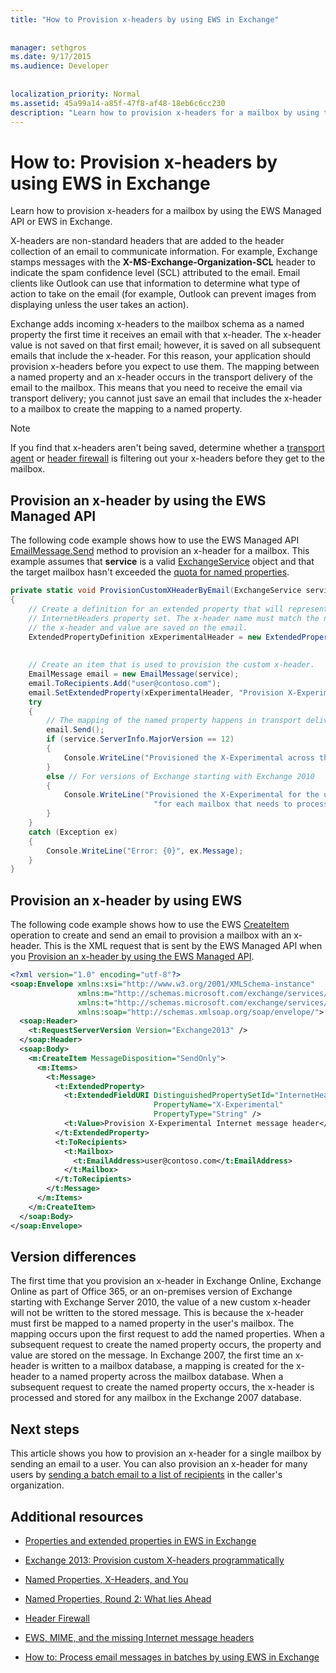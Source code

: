 ```yaml
---
title: "How to Provision x-headers by using EWS in Exchange"
 
 
manager: sethgros
ms.date: 9/17/2015
ms.audience: Developer
 
 
localization_priority: Normal
ms.assetid: 45a99a14-a85f-47f8-af48-18eb6c6cc230
description: "Learn how to provision x-headers for a mailbox by using the EWS Managed API or EWS in Exchange."
---
```


# How to: Provision x-headers by using EWS in Exchange

Learn how to provision x-headers for a mailbox by using the EWS Managed API or EWS in Exchange.
  
X-headers are non-standard headers that are added to the header collection of an email to communicate information. For example, Exchange stamps messages with the **X-MS-Exchange-Organization-SCL** header to indicate the spam confidence level (SCL) attributed to the email. Email clients like Outlook can use that information to determine what type of action to take on the email (for example, Outlook can prevent images from displaying unless the user takes an action). 
  
Exchange adds incoming x-headers to the mailbox schema as a named property the first time it receives an email with that x-header. The x-header value is not saved on that first email; however, it is saved on all subsequent emails that include the x-header. For this reason, your application should provision x-headers before you expect to use them. The mapping between a named property and an x-header occurs in the transport delivery of the email to the mailbox. This means that you need to receive the email via transport delivery; you cannot just save an email that includes the x-header to a mailbox to create the mapping to a named property.
  
> [!NOTE]
> If you find that x-headers aren't being saved, determine whether a [transport agent](http://code.msdn.microsoft.com/Exchange-2013-Build-an-32f62f5a) or [header firewall](http://technet.microsoft.com/en-us/library/bb232136%28v=exchg.150%29.aspx) is filtering out your x-headers before they get to the mailbox. 
  
## Provision an x-header by using the EWS Managed API
<a name="bk_example1"> </a>

The following code example shows how to use the EWS Managed API [EmailMessage.Send](http://msdn.microsoft.com/en-us/library/office/microsoft.exchange.webservices.data.emailmessage.send%28v=exchg.80%29.aspx) method to provision an x-header for a mailbox. This example assumes that **service** is a valid [ExchangeService](http://msdn.microsoft.com/en-us/library/microsoft.exchange.webservices.data.exchangeservice%28v=exchg.80%29.aspx) object and that the target mailbox hasn't exceeded the [quota for named properties](http://technet.microsoft.com/en-us/library/bb851492%28v=EXCHG.80%29.aspx).
  
```cs
private static void ProvisionCustomXHeaderByEmail(ExchangeService service)
{
    // Create a definition for an extended property that will represent a custom x-header. X-headers must be created in the
    // InternetHeaders property set. The x-header name must match the name of the x-header sent in the subsequent emails so
    // the x-header and value are saved on the email.
    ExtendedPropertyDefinition xExperimentalHeader = new ExtendedPropertyDefinition(DefaultExtendedPropertySet.InternetHeaders,
                                                                                            "X-Experimental",
                                                                                            MapiPropertyType.String);
    // Create an item that is used to provision the custom x-header.
    EmailMessage email = new EmailMessage(service);
    email.ToRecipients.Add("user@contoso.com");
    email.SetExtendedProperty(xExperimentalHeader, "Provision X-Experimental Internet message header");
    try
    {
        // The mapping of the named property happens in transport delivery.
        email.Send();
        if (service.ServerInfo.MajorVersion == 12)
        {
            Console.WriteLine("Provisioned the X-Experimental across the mailbox database that hosts the user's mailbox.");
        }
        else // For versions of Exchange starting with Exchange 2010
        {
            Console.WriteLine("Provisioned the X-Experimental for the user's mailbox. You will need to run this " +
                                "for each mailbox that needs to process this x-header.");
        }
    }
    catch (Exception ex)
    {
        Console.WriteLine("Error: {0}", ex.Message);
    }
}
```

## Provision an x-header by using EWS
<a name="bk_example1"> </a>

The following code example shows how to use the EWS [CreateItem](http://msdn.microsoft.com/library/78a52120-f1d0-4ed7-8748-436e554f75b6%28Office.15%29.aspx) operation to create and send an email to provision a mailbox with an x-header. This is the XML request that is sent by the EWS Managed API when you [Provision an x-header by using the EWS Managed API](#bk_example1).
  
```XML
<?xml version="1.0" encoding="utf-8"?>
<soap:Envelope xmlns:xsi="http://www.w3.org/2001/XMLSchema-instance"
               xmlns:m="http://schemas.microsoft.com/exchange/services/2006/messages"
               xmlns:t="http://schemas.microsoft.com/exchange/services/2006/types"
               xmlns:soap="http://schemas.xmlsoap.org/soap/envelope/">
  <soap:Header>
    <t:RequestServerVersion Version="Exchange2013" />
  </soap:Header>
  <soap:Body>
    <m:CreateItem MessageDisposition="SendOnly">
      <m:Items>
        <t:Message>
          <t:ExtendedProperty>
            <t:ExtendedFieldURI DistinguishedPropertySetId="InternetHeaders"
                                PropertyName="X-Experimental"
                                PropertyType="String" />
            <t:Value>Provision X-Experimental Internet message header</t:Value>
          </t:ExtendedProperty>
          <t:ToRecipients>
            <t:Mailbox>
              <t:EmailAddress>user@contoso.com</t:EmailAddress>
            </t:Mailbox>
          </t:ToRecipients>
        </t:Message>
      </m:Items>
    </m:CreateItem>
  </soap:Body>
</soap:Envelope>

```

## Version differences
<a name="bk_example1"> </a>

The first time that you provision an x-header in Exchange Online, Exchange Online as part of Office 365, or an on-premises version of Exchange starting with Exchange Server 2010, the value of a new custom x-header will not be written to the stored message. This is because the x-header must first be mapped to a named property in the user's mailbox. The mapping occurs upon the first request to add the named properties. When a subsequent request to create the named property occurs, the property and value are stored on the message. In Exchange 2007, the first time an x-header is written to a mailbox database, a mapping is created for the x-header to a named property across the mailbox database. When a subsequent request to create the named property occurs, the x-header is processed and stored for any mailbox in the Exchange 2007 database.
  
## Next steps
<a name="bk_example1"> </a>

This article shows you how to provision an x-header for a single mailbox by sending an email to a user. You can also provision an x-header for many users by [sending a batch email to a list of recipients](how-to-process-email-messages-in-batches-by-using-ews-in-exchange.md) in the caller's organization. 
  
## Additional resources
<a name="bk_addresources"> </a>

- [Properties and extended properties in EWS in Exchange](properties-and-extended-properties-in-ews-in-exchange.md)
    
- [Exchange 2013: Provision custom X-headers programmatically](http://code.msdn.microsoft.com/exchange/Exchange-2013-Provision-d4ef5719)
    
- [Named Properties, X-Headers, and You](http://blogs.technet.com/b/exchange/archive/2009/04/06/3407221.aspx)
    
- [Named Properties, Round 2: What lies Ahead](http://blogs.technet.com/b/exchange/archive/2009/06/12/3407672.aspx)
    
- [Header Firewall](http://technet.microsoft.com/en-us/library/bb232136%28v=exchg.150%29.aspx)
    
- [EWS, MIME, and the missing Internet message headers](http://msdn.microsoft.com/library/office/hh545614%28v=exchg.140%29.aspx)
    
- [How to: Process email messages in batches by using EWS in Exchange](how-to-process-email-messages-in-batches-by-using-ews-in-exchange.md)
    

